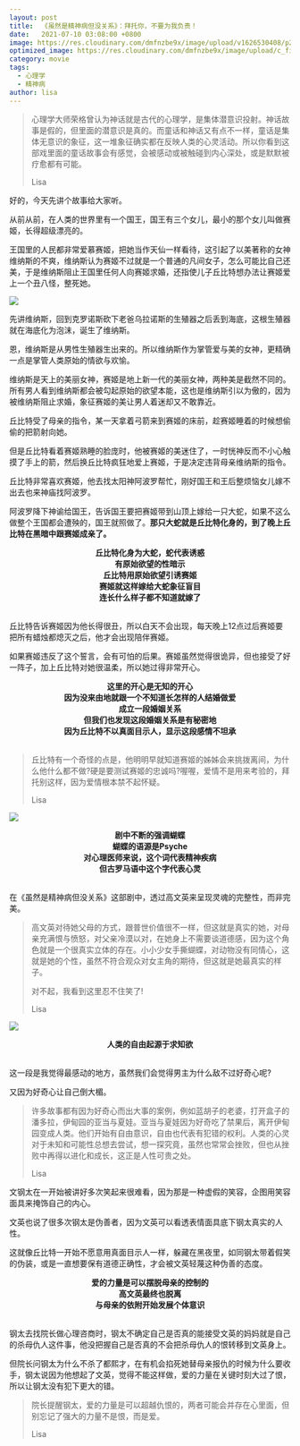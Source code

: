 ```yaml
---
layout: post
title:  《虽然是精神病但没关系》：拜托你，不要为我负责！
date:   2021-07-10 03:08:00 +0800
image: https://res.cloudinary.com/dmfnzbe9x/image/upload/v1626530408/p2607801417_qjkicm.webp
optimized_image: https://res.cloudinary.com/dmfnzbe9x/image/upload/c_fill,h_171,w_325/v1626530408/p2607801417_qjkicm.webp
category: movie
tags:
  - 心理学
  - 精神病
author: lisa
---
```


> 心理学大师荣格曾认为神话就是古代的心理学，是集体潜意识投射。神话故事是假的，但里面的潜意识是真的。而童话和神话又有点不一样，童话是集体无意识的象征，这一堆象征确实都在反映人类的心灵活动。所以你看到这部戏里面的童话故事会有感觉，会被感动或被触碰到内心深处，或是默默被疗愈都有可能。
>
> Lisa

好的，今天先讲个故事给大家听。

从前从前，在人类的世界里有一个国王，国王有三个女儿，最小的那个女儿叫做赛姬，长得超级漂亮的。

王国里的人民都非常爱慕赛姬，把她当作天仙一样看待，这引起了以美著称的女神维纳斯的不爽，维纳斯认为赛姬不过就是一个普通的凡间女子，怎么可能比自己还美，于是维纳斯阻止王国里任何人向赛姬求婚，还指使儿子丘比特想办法让赛姬爱上一个丑八怪，整死她。

![](https://res.cloudinary.com/dmfnzbe9x/image/upload/v1626530521/640_ch2hfz.webp)

先讲维纳斯，回到克罗诺斯砍下老爸乌拉诺斯的生殖器之后丢到海底，这根生殖器就在海底化为泡沫，诞生了维纳斯。

恩，维纳斯是从男性生殖器生出来的。所以维纳斯作为掌管爱与美的女神，更精确一点是掌管人类原始的情欲与欢愉。

维纳斯是天上的美丽女神，赛姬是地上新一代的美丽女神，两种美是截然不同的。所有男人看到维纳斯都会被勾起原始的欲望本能，这也是维纳斯引以为傲的，因为被维纳斯阻止求婚，象征赛姬的美让男人着迷却又不敢靠近。

丘比特受了母亲的指令，某一天拿着弓箭来到赛姬的床前，趁赛姬睡着的时候想偷偷的把箭射向她。

但是丘比特看着赛姬熟睡的脸庞时，他被赛姬的美迷住了，一时恍神反而不小心触摸了手上的箭，然后换丘比特疯狂地爱上赛姬，于是决定违背母亲维纳斯的指令。

丘比特非常喜欢赛姬，他去找太阳神阿波罗帮忙，刚好国王和王后整烦恼女儿嫁不出去也来神庙找阿波罗。

阿波罗降下神谕给国王，告诉国王要把赛姬带到山顶上嫁给一只大蛇，如果不这么做整个王国都会遭殃的，国王就照做了。**那只大蛇就是丘比特化身的，到了晚上丘比特在黑暗中跟赛姬成亲了。**

<center><b>丘比特化身为大蛇，蛇代表诱惑</b></center>
<center><b>有原始欲望的性暗示</b></center>
<center><b>丘比特用原始欲望引诱赛姬</b></center>
<center><b>赛姬就这样嫁给大蛇象征盲目</b></center>
<center><b>连长什么样子都不知道就嫁了</b></center>

<br>

丘比特告诉赛姬因为他长得很丑，所以白天不会出现，每天晚上12点过后赛姬要把所有蜡烛都熄灭之后，他才会出现陪伴赛姬。

如果赛姬违反了这个誓言，会有可怕的后果。赛姬虽然觉得很诡异，但也接受了好一阵子，加上丘比特对她很温柔，所以她过得非常开心。

<center><b>这里的开心是无知的开心</b></center>
<center><b>因为没来由地就跟一个不知道长怎样的人结婚做爱</b></center>
<center><b>成立一段婚姻关系</b></center>
<center><b>但我们也发现这段婚姻关系是有秘密地</b></center>
<center><b>因为丘比特不以真面目示人，显示这段感情不坦承</b></center>

<br>

> 丘比特有一个奇怪的点是，他明明早就知道赛姬的姊姊会来挑拨离间，为什么他什么都不做?硬是要测试赛姬的忠诚吗?喔喔，爱情不是用来考验的，拜托别这样，因为爱情根本禁不起怀疑。
>
> Lisa

![](https://res.cloudinary.com/dmfnzbe9x/image/upload/v1626531097/p2609214302_kmzzrc.webp)

<center><b>剧中不断的强调蝴蝶</b></center>
<center><b>蝴蝶的语源是Psyche</b></center>
<center><b>对心理医师来说，这个词代表精神疾病</b></center>
<center><b>但古罗马语中这个字代表心灵</b></center>

<br>

在《虽然是精神病但没关系》这部剧中，透过高文英来呈现灵魂的完整性，而非完美。

> 高文英对待她父母的方式，跟普世价值很不一样，但这就是真实的她，对母亲充满恨与愤怒，对父亲冷漠以对，在她身上不需要谈道德感，因为这个角色就是一个很真实立体的存在。小小少女手撕蝴蝶，对动物没有同情心，这就是她的个性，虽然不符合观众对女主角的期待，但这就是她最真实的样子。
>
> 对不起，我看到这里忍不住笑了!
>
> Lisa

![](https://res.cloudinary.com/dmfnzbe9x/image/upload/v1626531328/p2615509271_g41owm.webp)

<center><b>人类的自由起源于求知欲</b></center>

<br>

这一段是我觉得最感动的地方，虽然我们会觉得男主为什么敌不过好奇心呢?

又因为好奇心让自己倒大楣。

> 许多故事都有因为好奇心而出大事的案例，例如蓝胡子的老婆，打开盒子的潘多拉，伊甸园的亚当与夏娃。亚当与夏娃因为好奇吃了禁果后，离开伊甸园变成人类。他们开始有自由意识，自由也代表有犯错的权利。人类的心灵对于未知和可能性总想去尝试，想一探究竟，虽然也常常会挫败，但也从挫败中再得以进化和成长，这正是人性可贵之处。
>
> Lisa

文钢太在一开始被讲好多次笑起来很难看，因为那是一种虚假的笑容，企图用笑容面具来掩饰自己的内心。

文英也说了很多次钢太是伪善者，因为文英可以看透表情面具底下钢太真实的人性。

这就像丘比特一开始不愿意用真面目示人一样，躲藏在黑夜里，如同钢太带着假笑的伪装，或是一直想要保有道德正确性，才会被文英轻蔑这种伪善的态度。

<center><b>爱的力量是可以摆脱母亲的控制的</b></center>
<center><b>高文英最终也脱离</b></center>
<center><b>与母亲的依附开始发展个体意识</b></center>

<br>

钢太去找院长做心理咨商时，钢太不确定自己是否真的能接受文英的妈妈就是自己的杀母仇人这件事，他没把握自己是否真的不会把杀母仇人的恨转移到文英身上。

但院长问钢太为什么不杀了都熙才，在有机会掐死她替母亲报仇的时候为什么要收手，钢太说因为他想起了文英，觉得不能这样做，爱的力量在关键时刻大过了恨，所以让钢太没有犯下更大的错。

> 院长提醒钢太，爱的力量是可以超越仇恨的，两者可能会并存在心里面，但别忘记了强大的力量不是恨，而是爱。
>
> Lisa







